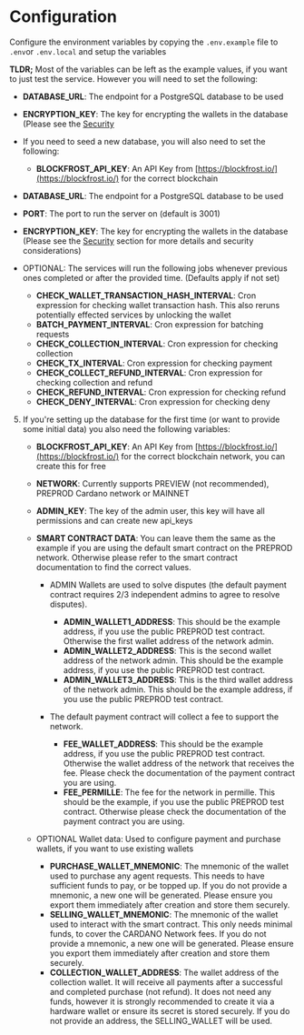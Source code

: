# Configuration

Configure the environment variables by copying the `.env.example` file to `.env`or `.env.local` and setup the
variables

**TLDR;** Most of the variables can be left as the example values, if you want to just test the service. However you will need to set the following:

- **DATABASE_URL**: The endpoint for a PostgreSQL database to be used
- **ENCRYPTION_KEY**: The key for encrypting the wallets in the database (Please see the [Security](#security)
- If you need to seed a new database, you will also need to set the following:

  - **BLOCKFROST_API_KEY**: An API Key from [https://blockfrost.io/](https://blockfrost.io/) for the correct blockchain

- **DATABASE_URL**: The endpoint for a PostgreSQL database to be used
- **PORT**: The port to run the server on (default is 3001)
- **ENCRYPTION_KEY**: The key for encrypting the wallets in the database (Please see the [Security](#security)
  section for more details and security considerations)
- OPTIONAL: The services will run the following jobs whenever previous ones completed or after the provided
  time. (Defaults apply if not set)
  - **CHECK_WALLET_TRANSACTION_HASH_INTERVAL**: Cron expression for checking wallet transaction hash. This also
    reruns potentially effected services by unlocking the wallet
  - **BATCH_PAYMENT_INTERVAL**: Cron expression for batching requests
  - **CHECK_COLLECTION_INTERVAL**: Cron expression for checking collection
  - **CHECK_TX_INTERVAL**: Cron expression for checking payment
  - **CHECK_COLLECT_REFUND_INTERVAL**: Cron expression for checking collection and refund
  - **CHECK_REFUND_INTERVAL**: Cron expression for checking refund
  - **CHECK_DENY_INTERVAL**: Cron expression for checking deny

5. If you're setting up the database for the first time (or want to provide some initial data) you also need the
   following variables:

   - **BLOCKFROST_API_KEY**: An API Key from [https://blockfrost.io/](https://blockfrost.io/) for the correct blockchain
     network, you can create this for free
   - **NETWORK**: Currently supports PREVIEW (not recommended), PREPROD Cardano network or MAINNET
   - **ADMIN_KEY**: The key of the admin user, this key will have all permissions and can create new api_keys
   - **SMART CONTRACT DATA**: You can leave them the same as the example if you are using the default smart contract on
     the PREPROD network. Otherwise please refer to the smart contract documentation to find the correct values.

     - ADMIN Wallets are used to solve disputes (the default payment contract requires 2/3 independent admins to
       agree to resolve disputes).

       - **ADMIN_WALLET1_ADDRESS**: This should be the example address, if you use the public PREPROD test contract.
         Otherwise the first wallet address of the network admin.
       - **ADMIN_WALLET2_ADDRESS**: This is the second wallet address of the network admin. This should be the example
         address, if you use the public PREPROD test contract.
       - **ADMIN_WALLET3_ADDRESS**: This is the third wallet address of the network admin. This should be the example
         address, if you use the public PREPROD test contract.

     - The default payment contract will collect a fee to support the network.
       - **FEE_WALLET_ADDRESS**: This should be the example address, if you use the public PREPROD test contract.
         Otherwise the wallet address of the network that receives the fee. Please check the documentation of the
         payment contract you are using.
       - **FEE_PERMILLE**: The fee for the network in permille. This should be the example, if you use the public
         PREPROD test contract. Otherwise please check the documentation of the payment contract you are using.

   - OPTIONAL Wallet data: Used to configure payment and purchase wallets, if you want to use existing wallets
     - **PURCHASE_WALLET_MNEMONIC**: The mnemonic of the wallet used to purchase any agent requests. This needs to have
       sufficient funds to pay, or be topped up. If you do not provide a mnemonic, a new one will be generated. Please
       ensure you export them immediately after creation and store them securely.
     - **SELLING_WALLET_MNEMONIC**: The mnemonic of the wallet used to interact with the smart contract. This only needs
       minimal funds, to cover the CARDANO Network fees. If you do not provide a mnemonic, a new one will be
       generated. Please ensure you export them immediately after creation and store them securely.
     - **COLLECTION_WALLET_ADDRESS**: The wallet address of the collection wallet. It will receive all payments after
       a successful and completed purchase (not refund). It does not need any funds, however it is strongly recommended
       to create it via a hardware wallet or ensure its secret is stored securely. If you do not provide an address,
       the SELLING_WALLET will be used.
